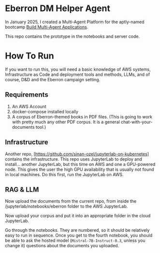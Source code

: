 # Eberron DM Helper Agent

In January 2025, I created a Multi-Agent Platform for the aptly-named bootcamp [Build Multi-Agent Applications](https://maven.com/aggregate-intellect/llm-systems).

This repo contains the prototype in the notebooks and server code.

# How To Run

If you want to run this, you will need a basic knowledge of AWS systems, Infrastructure as Code and deployment tools and methods, LLMs, and of course, D&D and the Eberron campaign setting.

## Requirements
1. An AWS Account
2. docker-compose installed locally
3. A corpus of Eberron-themed books in PDF files. (This is going to work with pretty much any other PDF corpus. It is a general chat-with-your-documents tool.)

## Infrastructure

Another repo, [https://github.com/sinan-ozel/jupyterlab-on-kubernetes] contains the infrastructure. 
This repo uses JupyterLab to deploy and install... another JupyterLab, but this time on AWS and one a GPU-powered node. 
This gives the user the high GPU availability that is usually not found in local machines. 
Do this first, run the JupyterLab on AWS.

## RAG & LLM

Now upload the documents from the current repo, from inside the /jupyterlab/notebooks/eberron folder to the AWS JupyterLab.

Now upload your corpus and put it into an appropriate folder in the cloud JupyterLab.

Go through the notebooks. They are numbered, so it should be relatively easy to run in sequence.
Once you get to the fourth notebook, you should be able to ask the hosted model (`Mistral-7B-Instruct-0.3`, unless you change it) questions about the documents you uploaded.




